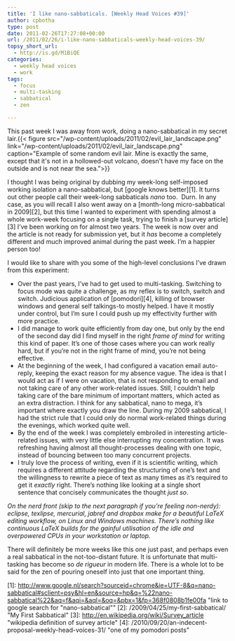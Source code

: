 ```yaml
---
title: 'I like nano-sabbaticals. [Weekly Head Voices #39]'
author: cpbotha
type: post
date: 2011-02-26T17:27:08+00:00
url: /2011/02/26/i-like-nano-sabbaticals-weekly-head-voices-39/
topsy_short_url:
  - http://is.gd/M1BiQE
categories:
  - weekly head voices
  - work
tags:
  - focus
  - multi-tasking
  - sabbatical
  - zen

---
```

This past week I was away from work, doing a nano-sabbatical in my secret lair.{{< figure src="/wp-content/uploads/2011/02/evil_lair_landscape.png" link="/wp-content/uploads/2011/02/evil_lair_landscape.png" caption="Example of some random evil lair. Mine is exactly the same, except that it&#x27;s not in a hollowed-out volcano, doesn&#x27;t have my face on the outside and is not near the sea.">}} 

I thought I was being original by dubbing my week-long self-imposed working isolation a nano-sabbatical, but [google knows better][1]. It turns out other people call their week-long sabbaticals _nano_ too.  Durn. In any case, as you will recall I also went away on a [month-long micro-sabbatical in 2009][2], but this time I wanted to experiment with spending almost a whole work-week focusing on a single task, trying to finish a [survey article][3] I’ve been working on for almost two years. The week is now over and the article is not ready for submission yet, but it _has_ become a completely different and much improved animal during the past week. I’m a happier person too!

I would like to share with you some of the high-level conclusions I’ve drawn from this experiment:

  * Over the past years, I’ve had to get used to multi-tasking. Switching to focus mode was quite a challenge, as my reflex is to switch, switch and switch. Judicious application of [pomodori][4], killing of browser windows and general self talkings-to mostly helped. I have it mostly under control, but I’m sure I could push up my effectivity further with more practice.
  * I did manage to work quite efficiently from day one, but only by the end of the second day did I find myself in the right _frame of mind_ for writing this kind of paper. It’s one of those cases where you can work really hard, but if you’re not in the right frame of mind, you’re not being effective.
  * At the beginning of the week, I had configured a vacation email auto-reply, keeping the exact reason for my absence vague. The idea is that I would act as if I were on vacation, that is not responding to email and not taking care of any other work-related issues. Still, I couldn’t help taking care of the bare minimum of important matters, which acted as an extra distraction. I think for any sabbatical, nano to mega, it’s important where exactly you draw the line. During my 2009 sabbatical, I had the strict rule that I could only do normal work-related things during the evenings, which worked quite well.
  * By the end of the week I was completely embroiled in interesting article-related issues, with very little else interrupting my concentration. It was refreshing having almost all thought-processes dealing with one topic, instead of bouncing between too many concurrent projects.
  * I truly love the process of writing, even if it is scientific writing, which requires a different attitude regarding the structuring of one’s text and the willingness to rewrite a piece of text as many times as it’s required to get it _exactly_ right. There’s nothing like looking at a single short sentence that concisely communicates the thought _just so_.

_On the nerd front (skip to the next paragraph if you’re feeling non-nerdy): eclipse, texlipse, mercurial, jabref and dropbox make for a beautiful LaTeX editing workflow, on Linux and Windows machines. There’s nothing like continuous LaTeX builds for the gainful utilisation of the idle and overpowered CPUs in your workstation or laptop._

There will definitely be more weeks like this one just past, and perhaps even a real sabbatical in the not-too-distant future. It is unfortunate that multi-tasking has become so _de rigueur_ in modern life. There is a whole lot to be said for the zen of pouring oneself into just that one important thing.

 [1]: http://www.google.nl/search?sourceid=chrome&ie=UTF-8&q=nano-sabbatical#sclient=psy&hl=en&source=hp&q=%22nano-sabbatical%22&aq=f&aqi=&aql=&oq=&pbx=1&fp=368f0808b1fe00fa "link to google search for "nano-sabbatical""
 [2]: /2009/04/25/my-first-sabbatical/ "My First Sabbatical"
 [3]: http://en.wikipedia.org/wiki/Survey_article "wikipedia definition of survey article"
 [4]: /2010/09/20/an-indecent-proposal-weekly-head-voices-31/ "one of my pomodori posts"
